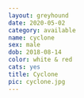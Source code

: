 ```yaml
---
layout: greyhound
date: 2020-05-02
category: available
name: cyclone
sex: male
dob: 2018-08-14
color: white & red
cats: yes
title: Cyclone
pic: cyclone.jpg
---
```


